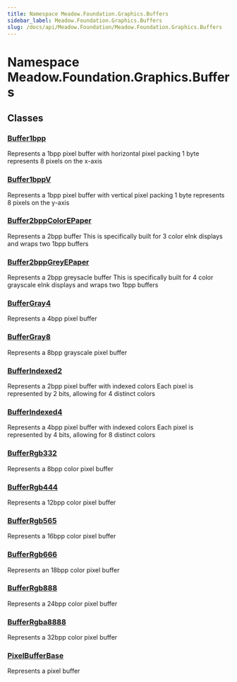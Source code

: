 ```yaml
---
title: Namespace Meadow.Foundation.Graphics.Buffers
sidebar_label: Meadow.Foundation.Graphics.Buffers
slug: /docs/api/Meadow.Foundation/Meadow.Foundation.Graphics.Buffers
---
```

# Namespace Meadow.Foundation.Graphics.Buffers
## Classes
### [Buffer1bpp](../Meadow.Foundation.Graphics.Buffers/Buffer1bpp)
Represents a 1bpp pixel buffer with horizontal pixel packing
1 byte represents 8 pixels on the x-axis
### [Buffer1bppV](../Meadow.Foundation.Graphics.Buffers/Buffer1bppV)
Represents a 1bpp pixel buffer with vertical pixel packing
1 byte represents 8 pixels on the y-axis
### [Buffer2bppColorEPaper](../Meadow.Foundation.Graphics.Buffers/Buffer2bppColorEPaper)
Represents a 2bpp buffer
This is specifically built for 3 color eInk displays and wraps two 1bpp buffers
### [Buffer2bppGreyEPaper](../Meadow.Foundation.Graphics.Buffers/Buffer2bppGreyEPaper)
Represents a 2bpp greysacle buffer
This is specifically built for 4 color grayscale eInk displays and wraps two 1bpp buffers
### [BufferGray4](../Meadow.Foundation.Graphics.Buffers/BufferGray4)
Represents a 4bpp pixel buffer
### [BufferGray8](../Meadow.Foundation.Graphics.Buffers/BufferGray8)
Represents a 8bpp grayscale pixel buffer
### [BufferIndexed2](../Meadow.Foundation.Graphics.Buffers/BufferIndexed2)
Represents a 2bpp pixel buffer with indexed colors
Each pixel is represented by 2 bits, allowing for 4 distinct colors
### [BufferIndexed4](../Meadow.Foundation.Graphics.Buffers/BufferIndexed4)
Represents a 4bpp pixel buffer with indexed colors
Each pixel is represented by 4 bits, allowing for 8 distinct colors
### [BufferRgb332](../Meadow.Foundation.Graphics.Buffers/BufferRgb332)
Represents a 8bpp color pixel buffer
### [BufferRgb444](../Meadow.Foundation.Graphics.Buffers/BufferRgb444)
Represents a 12bpp color pixel buffer
### [BufferRgb565](../Meadow.Foundation.Graphics.Buffers/BufferRgb565)
Represents a 16bpp color pixel buffer
### [BufferRgb666](../Meadow.Foundation.Graphics.Buffers/BufferRgb666)
Represents an 18bpp color pixel buffer
### [BufferRgb888](../Meadow.Foundation.Graphics.Buffers/BufferRgb888)
Represents a 24bpp color pixel buffer
### [BufferRgba8888](../Meadow.Foundation.Graphics.Buffers/BufferRgba8888)
Represents a 32bpp color pixel buffer
### [PixelBufferBase](../Meadow.Foundation.Graphics.Buffers/PixelBufferBase)
Represents a pixel buffer
